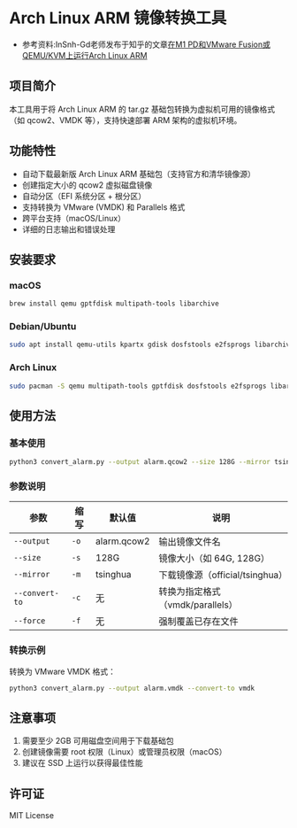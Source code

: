 # Arch Linux ARM 镜像转换工具
- 参考资料:InSnh-Gd老师发布于知乎的文章[在M1 PD和VMware Fusion或QEMU/KVM上运行Arch Linux ARM](https://zhuanlan.zhihu.com/p/429072991)
## 项目简介

本工具用于将 Arch Linux ARM 的 tar.gz 基础包转换为虚拟机可用的镜像格式（如 qcow2、VMDK 等），支持快速部署 ARM 架构的虚拟机环境。

## 功能特性

- 自动下载最新版 Arch Linux ARM 基础包（支持官方和清华镜像源）
- 创建指定大小的 qcow2 虚拟磁盘镜像
- 自动分区（EFI 系统分区 + 根分区）
- 支持转换为 VMware (VMDK) 和 Parallels 格式
- 跨平台支持（macOS/Linux）
- 详细的日志输出和错误处理

## 安装要求

### macOS

```bash
brew install qemu gptfdisk multipath-tools libarchive
```

### Debian/Ubuntu

```bash
sudo apt install qemu-utils kpartx gdisk dosfstools e2fsprogs libarchive-tools
```

### Arch Linux

```bash
sudo pacman -S qemu multipath-tools gptfdisk dosfstools e2fsprogs libarchive
```

## 使用方法

### 基本使用

```bash
python3 convert_alarm.py --output alarm.qcow2 --size 128G --mirror tsinghua
```

### 参数说明

| 参数 | 缩写 | 默认值 | 说明 |
|------|------|--------|------|
| `--output` | `-o` | alarm.qcow2 | 输出镜像文件名 |
| `--size` | `-s` | 128G | 镜像大小（如 64G, 128G） |
| `--mirror` | `-m` | tsinghua | 下载镜像源（official/tsinghua） |
| `--convert-to` | `-c` | 无 | 转换为指定格式（vmdk/parallels） |
| `--force` | `-f` | 无 | 强制覆盖已存在文件 |

### 转换示例

转换为 VMware VMDK 格式：

```bash
python3 convert_alarm.py --output alarm.vmdk --convert-to vmdk
```

## 注意事项

1. 需要至少 2GB 可用磁盘空间用于下载基础包
2. 创建镜像需要 root 权限（Linux）或管理员权限（macOS）
3. 建议在 SSD 上运行以获得最佳性能

## 许可证

MIT License